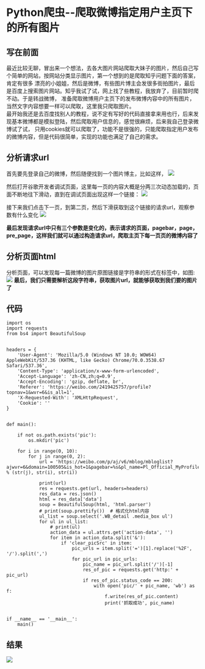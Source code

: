 # Python爬虫--爬取微博指定用户主页下的所有图片
## 写在前面
最近比较无聊，冒出来一个想法，去各大图片网站爬取大妹子的图片，然后自己写个简单的网站，按网站分类显示图片，第一个想到的是爬取知乎问题下面的答案，肯定有很多
漂亮的小姐姐，然后是微博，有些图片博主会发很多街拍图片，最后是百度上搜索图片网站。知乎我试了试，网上找了些教程，我放弃了，目前暂时爬不动。于是转战微博，
准备爬取微博用户主页下的发布微博内容中的所有图片，当然文字内容想要一样可以爬取，这里我只爬取图片。<br>
最开始我还是去百度找别人的教程，说不定有写好的代码直接拿来用也行，后来发现基本微博都是模拟登陆，然后爬取用户信息的，感觉很麻烦，后来我自己登录微博试了试，
只用cookies就可以爬取了，功能不是很强的，只能爬取指定用户发布的微博内容，但是代码很简单，实现的功能也满足了自己的需求。
## 分析请求url
首先要先登录自己的微博，然后随便找到一个图片博主，比如这样，
![](https://github.com/daacheng/PythonBasic/blob/master/pic/weibo1.png)

然后打开谷歌开发者调试页面，这里每一页的内容大概是分两三次动态加载的，页面不断地往下滑动，直到在调试页面出现这样一个链接：
![](https://github.com/daacheng/PythonBasic/blob/master/pic/weibo2.png)

接下来我们点击下一页，到第二页，然后下滑获取到这个链接的请求url，观察参数有什么变化
![](https://github.com/daacheng/PythonBasic/blob/master/pic/weibo3.png)

**最后发现请求url中只有三个参数是变化的，表示请求的页面，pagebar，page， pre_page，这样我们就可以通过构造请求url，爬取主页下每一页页的微博内容了**

## 分析页面html
分析页面，可以发现每一篇微博的图片原图链接是字符串的形式在标签中，如图:
![](https://github.com/daacheng/PythonBasic/blob/master/pic/weibo4.jpg)
**最后，我们只需要解析这段字符串，获取图片url，就能够获取到我们要的图片了**

## 代码

    import os
    import requests
    from bs4 import BeautifulSoup


    headers = {
        'User-Agent': 'Mozilla/5.0 (Windows NT 10.0; WOW64) AppleWebKit/537.36 (KHTML, like Gecko) Chrome/70.0.3538.67 Safari/537.36',
        'Content-Type': 'application/x-www-form-urlencoded',
        'Accept-Language': 'zh-CN,zh;q=0.9',
        'Accept-Encoding': 'gzip, deflate, br',
        'Referer': 'https://weibo.com/2419425757/profile?topnav=1&wvr=6&is_all=1',
        'X-Requested-With': 'XMLHttpRequest',
        'Cookie': ''
    }


    def main():

        if not os.path.exists('pic'):
            os.mkdir('pic')

        for i in range(0, 10):
            for j in range(0, 2):
                url = 'https://weibo.com/p/aj/v6/mblog/mbloglist?ajwvr=6&domain=100505&is_hot=1&pagebar=%s&pl_name=Pl_Official_MyProfileFeed__21&id=1005052651221301&script_uri=/u/2651221301&feed_type=0&page=%s&pre_page=%s&domain_op=100505&__rnd=1545271176219' % (str(j), str(i), str(i))

                print(url)
                res = requests.get(url, headers=headers)
                res_data = res.json()
                html = res_data['data']
                soup = BeautifulSoup(html, 'html.parser')
                # print(soup.prettify())  # 格式化html内容
                ul_list = soup.select('.WB_detail .media_box ul')
                for ul in ul_list:
                    # print(ul)
                    action_data = ul.attrs.get('action-data', '')
                    for item in action_data.split('&'):
                        if 'clear_picSrc' in item:
                            pic_urls = item.split('=')[1].replace('%2F', '/').split(',')
                            for pic_url in pic_urls:
                                pic_name = pic_url.split('/')[-1]
                                res_of_pic = requests.get('http:' + pic_url)
                                if res_of_pic.status_code == 200:
                                    with open('pic/' + pic_name, 'wb') as f:
                                        f.write(res_of_pic.content)
                                        print('抓取成功', pic_name)


    if __name__ == '__main__':
        main()

## 结果
![](https://github.com/daacheng/PythonBasic/blob/master/pic/weibo5.jpg)
